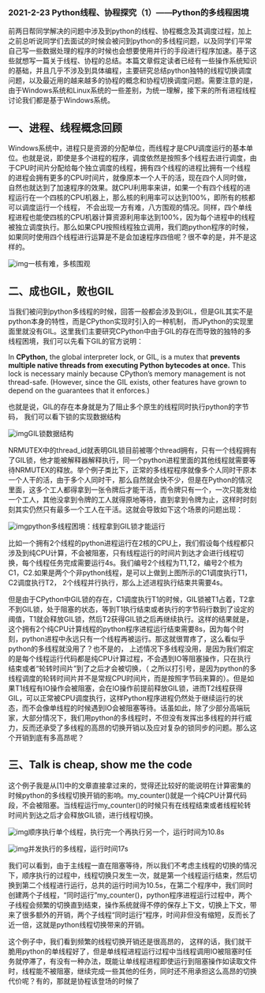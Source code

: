 ### 2021-2-23  Python线程、协程探究（1）——Python的多线程困境

前两日帮同学解决的问题中涉及到python的线程、协程概念及其调度过程，加上之前总听说同学们去面试的时候会被问到python的多线程问题，以及同学们平常自己写一些数据处理的程序的时候也会想要使用并行的手段进行程序加速。基于这些就想写一篇关于线程、协程的总结。本篇文章假定读者已经有一些操作系统知识的基础，并且几乎不涉及到具体编程，主要研究总结python独特的线程切换调度问题，以及最近用的越来越多的协程的概念和协程切换调度问题。需要注意的是，由于Windows系统和Linux系统的一些差别，为统一理解，接下来的所有进程线程讨论我们都是基于Windows系统。

## 一、进程、线程概念回顾

Windows系统中，进程只是资源的分配单位，而线程才是CPU调度运行的基本单位。也就是说，即使是多个进程的程序，调度依然是按照多个线程去进行调度，由于CPU时间片分配给每个独立调度的线程，拥有四个线程的进程比拥有一个线程的进程会拥有更多的CPU时间片，就像原本一个人干的活，现在四个人同时做，自然也就达到了加速程序的效果。就CPU利用率来讲，如果一个有四个线程的进程运行在一个四核的CPU机器上，那么核的利用率可以达到100%，即所有的核都可以调度运行一个线程， 不会出现一方有难，八方围观的情况。同样，四个单线程进程也能使四核的CPU机器计算资源利用率达到100%，因为每个进程中的线程被独立调度执行。那么如果CPU按照线程独立调用，我们跑python程序的时候，如果同时使用四个线程进行运算是不是会加速程序四倍呢？很不幸的是，并不是这样的。

![img](https://pic4.zhimg.com/80/v2-7ffaa66863707bb485d8c03a27f3643b_720w.jpg)一核有难，多核围观



## 二、成也GIL，败也GIL

当我们被问到python多线程的时候，回答一般都会涉及到GIL，但是GIL其实不是python本身的特性，而是CPython实现时引入的一种机制， 而JPython的实现里面里就没有GIL。这里我们主要研究CPython中由于GIL的存在而导致的独特的多线程困境，我们可以先看下GIL的官方说明：

In **CPython,** the global interpreter lock, or GIL, is a mutex that **prevents multiple native threads from executing Python bytecodes at once.** This lock is necessary mainly because CPython’s memory management is not thread-safe. (However, since the GIL exists, other features have grown to depend on the guarantees that it enforces.)

也就是说，GIL的存在本身就是为了阻止多个原生的线程同时执行python的字节码， 我们可以看下锁的实现数据结构

![img](https://pic3.zhimg.com/80/v2-c91ae5754e7d0eac4707fd5a9e214c4a_720w.jpg)GIL锁数据结构

NRMUTEX中的thread_id就表明GIL锁目前被哪个thread拥有，只有一个线程拥有了GIL锁，他才能被解释器解释执行，同一个python进程里面的其他线程就需要等待NRMUTEX的释放。举个例子类比下，正常的多线程程序就像多个人同时干原本一个人干的活，由于多个人同时干，那么自然就会快不少，但是在Python的情况里面，这多个工人都得拿到一张令牌后才能干活，而令牌只有一个，一次只能发给一个工人，其他没拿到令牌的工人就得原地等待，直到拿到令牌为止，这样时时刻刻其实仍然只有最多一个工人在干活。这就会导致如下这个场景的问题出现：



![img](https://pic2.zhimg.com/80/v2-e140800c48024d150aa8f1da78980bd1_720w.jpg)python多线程困境：线程拿到GIL锁才能运行





比如一个拥有2个线程的python进程运行在2核的CPU上，我们假设每个线程都只涉及到纯CPU计算，不会被阻塞，只有线程运行的时间片到达才会进行线程切换，每个线程任务完成需要运行4s。我们编号2个线程为T1,T2，编号2个核为C1，C2.如果是两个个非python线程，是可以上做到上图所示的C1调度执行T1，C2调度执行T2， 2个线程并行执行，那么上述进程执行结束共需要4s。

但是由于CPython中GIL锁的存在，C1调度执行T1的时候，GIL锁被T1占着，T2拿不到GIL锁，处于阻塞的状态，等到T1执行结束或者执行的字节码行数到了设定的阈值，T1就会释放GIL锁，然后T2获得GIL锁之后再继续执行。这样的结果就是，这个拥有2个纯CPU计算线程的python程序进程运行结束需要8s，因为每个时刻，python进程中永远只有一个线程再被运行。那这就很胃疼了，这么看似乎python的多线程就没用了？也不是的， 上述情况下多线程没用，是因为我们假定的是每个线程运行代码都是纯CPU计算过程，不会遇到IO等阻塞操作，只在执行结束或者“轮转时间片”到了之后才会被切换，（ 之所以打引号，是因为python的多线程调度的轮转时间片并不是常规CPU时间片，而是按照字节码来算的）。但是如果T1线程有IO操作会被阻塞，会在IO操作前提前释放GIL锁，进而T2线程获得GIL，可以正常被CPU调度执行，这样Python程序进程仍然处于继续运行的状态，而不会像单线程的时候遇到IO会被阻塞等待。话虽如此，除了少部分高端玩家，大部分情况下，我们用python的多线程时，不但没有发挥出多线程的并行威力，反而还承受了多线程的高昂的切换开销以及应对复杂的锁同步的问题。那么这个开销到底有多高昂呢？

## 三、Talk is cheap, show me the code

这个例子我是从[1]中的文章直接拿过来的，觉得还比较好的能说明在计算密集的时候python的多线程切换开销的影响。my_counter()就是一个纯CPU计算代码段，不会被阻塞。当线程运行my_counter()的时候只有在线程结束或者线程轮转时间片到达之后才会释放GIL锁，进行线程切换。

![img](https://pic3.zhimg.com/80/v2-39fc8ab8ad3ed9e796583c1559190d8a_720w.jpg)顺序执行单个线程，执行完一个再执行另一个，运行时间为10.8s

![img](https://pic1.zhimg.com/80/v2-83fe37a8f01844d2762391488c6dfa30_720w.jpg)并发执行的多线程，运行时间17s



我们可以看到，由于主线程一直在阻塞等待，所以我们不考虑主线程的切换的情况下，顺序执行的过程中，线程切换只发生一次，就是第一个线程运行结束，然后切换到第二个线程进行运行，总共的运行时间为10.5s，在第二个程序中，我们同时创建两个子线程，“同时运行”my_counter()，python程序进程运行过程中，两个子线程会频繁的切换直到结束，操作系统就得不停的保存上下文，切换上下文，带来了很多额外的开销，两个子线程“同时运行”程序，时间非但没有缩短，反而长了近一倍，这就是python线程切换带来的开销。

这个例子中，我们看到频繁的线程切换开销还是很高昂的， 这样的话，我们就干脆用python的单线程好了，但是单线程进程运行过程中当线程调用IO被阻塞时任务就停滞了，有没有一种办法，既能让单线程进程即使运行到阻塞操作如读取文件时，线程能不被阻塞，继续完成一些其他的任务，同时还不用承担这么高昂的切换代价呢？有的，那就是协程该登场的时候了

